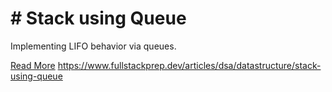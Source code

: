 # # Stack using Queue

Implementing LIFO behavior via queues.

[Read More](https://www.fullstackprep.dev/articles/dsa/datastructure/stack-using-queue) https://www.fullstackprep.dev/articles/dsa/datastructure/stack-using-queue